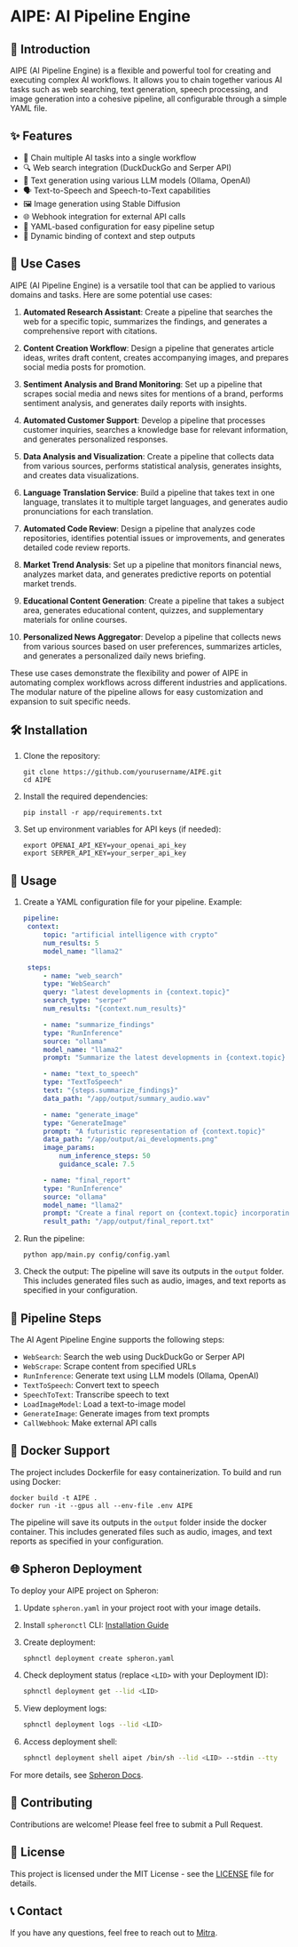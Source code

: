 # AIPE: AI Pipeline Engine

## 🚀 Introduction

AIPE (AI Pipeline Engine) is a flexible and powerful tool for creating and executing complex AI workflows. It allows you to chain together various AI tasks such as web searching, text generation, speech processing, and image generation into a cohesive pipeline, all configurable through a simple YAML file.

## ✨ Features

- 🔗 Chain multiple AI tasks into a single workflow
- 🔍 Web search integration (DuckDuckGo and Serper API)
- 🤖 Text generation using various LLM models (Ollama, OpenAI)
- 🗣️ Text-to-Speech and Speech-to-Text capabilities
- 🖼️ Image generation using Stable Diffusion
- 🌐 Webhook integration for external API calls
- 📄 YAML-based configuration for easy pipeline setup
- 🔄 Dynamic binding of context and step outputs

## 🚀 Use Cases

AIPE (AI Pipeline Engine) is a versatile tool that can be applied to various domains and tasks. Here are some potential use cases:

1. **Automated Research Assistant**: Create a pipeline that searches the web for a specific topic, summarizes the findings, and generates a comprehensive report with citations.

2. **Content Creation Workflow**: Design a pipeline that generates article ideas, writes draft content, creates accompanying images, and prepares social media posts for promotion.

3. **Sentiment Analysis and Brand Monitoring**: Set up a pipeline that scrapes social media and news sites for mentions of a brand, performs sentiment analysis, and generates daily reports with insights.

4. **Automated Customer Support**: Develop a pipeline that processes customer inquiries, searches a knowledge base for relevant information, and generates personalized responses.

5. **Data Analysis and Visualization**: Create a pipeline that collects data from various sources, performs statistical analysis, generates insights, and creates data visualizations.

6. **Language Translation Service**: Build a pipeline that takes text in one language, translates it to multiple target languages, and generates audio pronunciations for each translation.

7. **Automated Code Review**: Design a pipeline that analyzes code repositories, identifies potential issues or improvements, and generates detailed code review reports.

8. **Market Trend Analysis**: Set up a pipeline that monitors financial news, analyzes market data, and generates predictive reports on potential market trends.

9. **Educational Content Generation**: Create a pipeline that takes a subject area, generates educational content, quizzes, and supplementary materials for online courses.

10. **Personalized News Aggregator**: Develop a pipeline that collects news from various sources based on user preferences, summarizes articles, and generates a personalized daily news briefing.

These use cases demonstrate the flexibility and power of AIPE in automating complex workflows across different industries and applications. The modular nature of the pipeline allows for easy customization and expansion to suit specific needs.

## 🛠️ Installation

1. Clone the repository:

   ```
   git clone https://github.com/yourusername/AIPE.git
   cd AIPE
   ```

2. Install the required dependencies:

   ```
   pip install -r app/requirements.txt
   ```

3. Set up environment variables for API keys (if needed):
   ```
   export OPENAI_API_KEY=your_openai_api_key
   export SERPER_API_KEY=your_serper_api_key
   ```

## 🚀 Usage

1. Create a YAML configuration file for your pipeline. Example:

   ```yaml
   pipeline:
    context:
        topic: "artificial intelligence with crypto"
        num_results: 5
        model_name: "llama2"

    steps:
        - name: "web_search"
        type: "WebSearch"
        query: "latest developments in {context.topic}"
        search_type: "serper"
        num_results: "{context.num_results}"

        - name: "summarize_findings"
        type: "RunInference"
        source: "ollama"
        model_name: "llama2"
        prompt: "Summarize the latest developments in {context.topic} based on the following information: {steps.web_search}"

        - name: "text_to_speech"
        type: "TextToSpeech"
        text: "{steps.summarize_findings}"
        data_path: "/app/output/summary_audio.wav"

        - name: "generate_image"
        type: "GenerateImage"
        prompt: "A futuristic representation of {context.topic}"
        data_path: "/app/output/ai_developments.png"
        image_params:
            num_inference_steps: 50
            guidance_scale: 7.5

        - name: "final_report"
        type: "RunInference"
        source: "ollama"
        model_name: "llama2"
        prompt: "Create a final report on {context.topic} incorporating the following elements:\n1. Web search results: {steps.web_search}\n2. Summarized findings: {steps.summarize_findings}\n4. Generated image description: A futuristic representation of {context.topic}\n5. Transcription accuracy check: Compare the original summary with the transcribed text and comment on any discrepancies."
        result_path: "/app/output/final_report.txt"
   ```

2. Run the pipeline:

   ```
   python app/main.py config/config.yaml
   ```

3. Check the output:
   The pipeline will save its outputs in the `output` folder. This includes generated files such as audio, images, and text reports as specified in your configuration.

## 🧩 Pipeline Steps

The AI Agent Pipeline Engine supports the following steps:

- `WebSearch`: Search the web using DuckDuckGo or Serper API
- `WebScrape`: Scrape content from specified URLs
- `RunInference`: Generate text using LLM models (Ollama, OpenAI)
- `TextToSpeech`: Convert text to speech
- `SpeechToText`: Transcribe speech to text
- `LoadImageModel`: Load a text-to-image model
- `GenerateImage`: Generate images from text prompts
- `CallWebhook`: Make external API calls

## 🐳 Docker Support

The project includes Dockerfile for easy containerization. To build and run using Docker:

```
docker build -t AIPE .
docker run -it --gpus all --env-file .env AIPE
```

The pipeline will save its outputs in the `output` folder inside the docker container. This includes generated files such as audio, images, and text reports as specified in your configuration.

## 🌐 Spheron Deployment

To deploy your AIPE project on Spheron:

1. Update `spheron.yaml` in your project root with your image details.

2. Install `spheronctl` CLI:
   [Installation Guide](https://docs.spheron.network/user-guide/deploy-your-app#step-1-install-spheron-protocol-sphnctl-cli-linux-macos)

3. Create deployment:

   ```sh
   sphnctl deployment create spheron.yaml
   ```

4. Check deployment status (replace `<LID>` with your Deployment ID):

   ```sh
   sphnctl deployment get --lid <LID>
   ```

5. View deployment logs:

   ```sh
   sphnctl deployment logs --lid <LID>
   ```

6. Access deployment shell:
   ```sh
   sphnctl deployment shell aipet /bin/sh --lid <LID> --stdin --tty
   ```

For more details, see [Spheron Docs](https://docs.spheron.network/user-guide).

## 🤝 Contributing

Contributions are welcome! Please feel free to submit a Pull Request.

## 📄 License

This project is licensed under the MIT License - see the [LICENSE](LICENSE) file for details.

## 📞 Contact

If you have any questions, feel free to reach out to [Mitra](https://x.com/rekpero).
